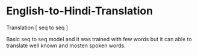 # English-to-Hindi-Translation
Translation [ seq to seq ]

Basic seq to seq model and it was trained with few words but it can able to translate well known and mosten spoken words.
